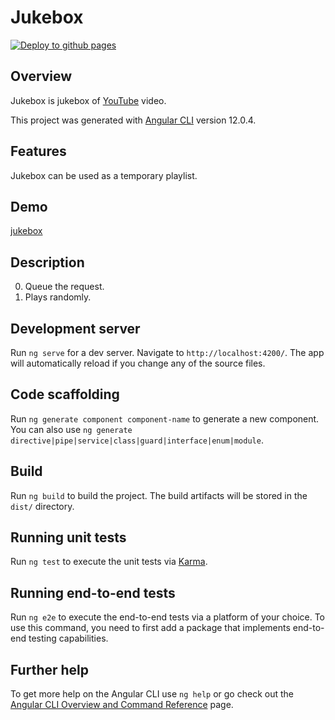 # Jukebox

[![Deploy to github pages](https://github.com/tanykazy/jukebox/actions/workflows/main.yml/badge.svg)](https://github.com/tanykazy/jukebox/actions/workflows/main.yml)

## Overview

Jukebox is jukebox of [YouTube](https://www.youtube.com/) video.

This project was generated with [Angular CLI](https://github.com/angular/angular-cli) version 12.0.4.

## Features

Jukebox can be used as a temporary playlist.

## Demo

[jukebox](https://tanykazy.github.io/jukebox/)

## Description

0. Queue the request.
1. Plays randomly.

## Development server

Run `ng serve` for a dev server. Navigate to `http://localhost:4200/`. The app will automatically reload if you change any of the source files.

## Code scaffolding

Run `ng generate component component-name` to generate a new component. You can also use `ng generate directive|pipe|service|class|guard|interface|enum|module`.

## Build

Run `ng build` to build the project. The build artifacts will be stored in the `dist/` directory.

## Running unit tests

Run `ng test` to execute the unit tests via [Karma](https://karma-runner.github.io).

## Running end-to-end tests

Run `ng e2e` to execute the end-to-end tests via a platform of your choice. To use this command, you need to first add a package that implements end-to-end testing capabilities.

## Further help

To get more help on the Angular CLI use `ng help` or go check out the [Angular CLI Overview and Command Reference](https://angular.io/cli) page.

